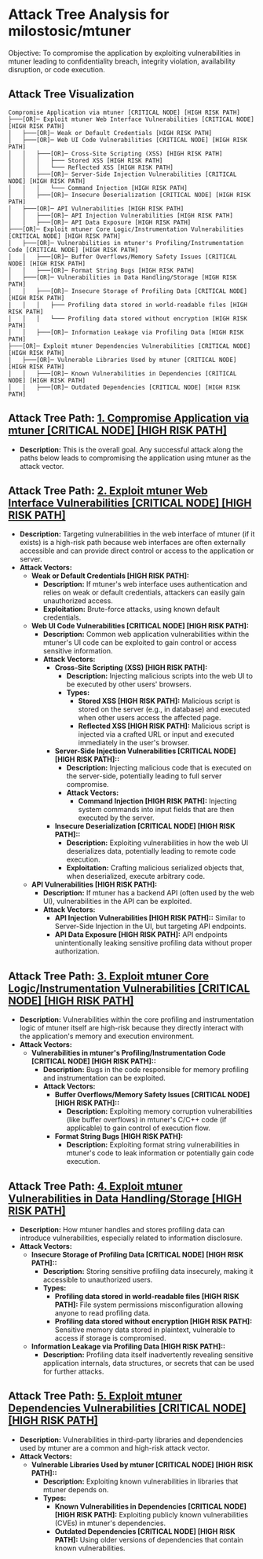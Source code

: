 # Attack Tree Analysis for milostosic/mtuner

Objective: To compromise the application by exploiting vulnerabilities in mtuner leading to confidentiality breach, integrity violation, availability disruption, or code execution.

## Attack Tree Visualization

```
Compromise Application via mtuner [CRITICAL NODE] [HIGH RISK PATH]
├───[OR]─ Exploit mtuner Web Interface Vulnerabilities [CRITICAL NODE] [HIGH RISK PATH]
│   ├───[OR]─ Weak or Default Credentials [HIGH RISK PATH]
│   ├───[OR]─ Web UI Code Vulnerabilities [CRITICAL NODE] [HIGH RISK PATH]
│   │   ├───[OR]─ Cross-Site Scripting (XSS) [HIGH RISK PATH]
│   │   │   ├─── Stored XSS [HIGH RISK PATH]
│   │   │   └─── Reflected XSS [HIGH RISK PATH]
│   │   ├───[OR]─ Server-Side Injection Vulnerabilities [CRITICAL NODE] [HIGH RISK PATH]
│   │   │   └─── Command Injection [HIGH RISK PATH]
│   │   ├───[OR]─ Insecure Deserialization [CRITICAL NODE] [HIGH RISK PATH]
│   ├───[OR]─ API Vulnerabilities [HIGH RISK PATH]
│   │   ├───[OR]─ API Injection Vulnerabilities [HIGH RISK PATH]
│   │   ├───[OR]─ API Data Exposure [HIGH RISK PATH]
├───[OR]─ Exploit mtuner Core Logic/Instrumentation Vulnerabilities [CRITICAL NODE] [HIGH RISK PATH]
│   ├───[OR]─ Vulnerabilities in mtuner's Profiling/Instrumentation Code [CRITICAL NODE] [HIGH RISK PATH]
│   │   ├───[OR]─ Buffer Overflows/Memory Safety Issues [CRITICAL NODE] [HIGH RISK PATH]
│   │   ├───[OR]─ Format String Bugs [HIGH RISK PATH]
│   ├───[OR]─ Vulnerabilities in Data Handling/Storage [HIGH RISK PATH]
│   │   ├───[OR]─ Insecure Storage of Profiling Data [CRITICAL NODE] [HIGH RISK PATH]
│   │   │   ├─── Profiling data stored in world-readable files [HIGH RISK PATH]
│   │   │   └─── Profiling data stored without encryption [HIGH RISK PATH]
│   │   ├───[OR]─ Information Leakage via Profiling Data [HIGH RISK PATH]
├───[OR]─ Exploit mtuner Dependencies Vulnerabilities [CRITICAL NODE] [HIGH RISK PATH]
│   ├───[OR]─ Vulnerable Libraries Used by mtuner [CRITICAL NODE] [HIGH RISK PATH]
│   │   ├───[OR]─ Known Vulnerabilities in Dependencies [CRITICAL NODE] [HIGH RISK PATH]
│   │   ├───[OR]─ Outdated Dependencies [CRITICAL NODE] [HIGH RISK PATH]
```

## Attack Tree Path: [1. Compromise Application via mtuner [CRITICAL NODE] [HIGH RISK PATH]](./attack_tree_paths/1__compromise_application_via_mtuner__critical_node___high_risk_path_.md)

*   **Description:** This is the overall goal. Any successful attack along the paths below leads to compromising the application using mtuner as the attack vector.

## Attack Tree Path: [2. Exploit mtuner Web Interface Vulnerabilities [CRITICAL NODE] [HIGH RISK PATH]](./attack_tree_paths/2__exploit_mtuner_web_interface_vulnerabilities__critical_node___high_risk_path_.md)

*   **Description:** Targeting vulnerabilities in the web interface of mtuner (if it exists) is a high-risk path because web interfaces are often externally accessible and can provide direct control or access to the application or server.
*   **Attack Vectors:**
    *   **Weak or Default Credentials [HIGH RISK PATH]:**
        *   **Description:** If mtuner's web interface uses authentication and relies on weak or default credentials, attackers can easily gain unauthorized access.
        *   **Exploitation:** Brute-force attacks, using known default credentials.
    *   **Web UI Code Vulnerabilities [CRITICAL NODE] [HIGH RISK PATH]:**
        *   **Description:** Common web application vulnerabilities within the mtuner's UI code can be exploited to gain control or access sensitive information.
        *   **Attack Vectors:**
            *   **Cross-Site Scripting (XSS) [HIGH RISK PATH]:**
                *   **Description:** Injecting malicious scripts into the web UI to be executed by other users' browsers.
                *   **Types:**
                    *   **Stored XSS [HIGH RISK PATH]:** Malicious script is stored on the server (e.g., in database) and executed when other users access the affected page.
                    *   **Reflected XSS [HIGH RISK PATH]:** Malicious script is injected via a crafted URL or input and executed immediately in the user's browser.
            *   **Server-Side Injection Vulnerabilities [CRITICAL NODE] [HIGH RISK PATH]::**
                *   **Description:** Injecting malicious code that is executed on the server-side, potentially leading to full server compromise.
                *   **Attack Vectors:**
                    *   **Command Injection [HIGH RISK PATH]:** Injecting system commands into input fields that are then executed by the server.
            *   **Insecure Deserialization [CRITICAL NODE] [HIGH RISK PATH]::**
                *   **Description:** Exploiting vulnerabilities in how the web UI deserializes data, potentially leading to remote code execution.
                *   **Exploitation:** Crafting malicious serialized objects that, when deserialized, execute arbitrary code.
    *   **API Vulnerabilities [HIGH RISK PATH]:**
        *   **Description:** If mtuner has a backend API (often used by the web UI), vulnerabilities in the API can be exploited.
        *   **Attack Vectors:**
            *   **API Injection Vulnerabilities [HIGH RISK PATH]::** Similar to Server-Side Injection in the UI, but targeting API endpoints.
            *   **API Data Exposure [HIGH RISK PATH]:** API endpoints unintentionally leaking sensitive profiling data without proper authorization.

## Attack Tree Path: [3. Exploit mtuner Core Logic/Instrumentation Vulnerabilities [CRITICAL NODE] [HIGH RISK PATH]](./attack_tree_paths/3__exploit_mtuner_core_logicinstrumentation_vulnerabilities__critical_node___high_risk_path_.md)

*   **Description:** Vulnerabilities within the core profiling and instrumentation logic of mtuner itself are high-risk because they directly interact with the application's memory and execution environment.
*   **Attack Vectors:**
    *   **Vulnerabilities in mtuner's Profiling/Instrumentation Code [CRITICAL NODE] [HIGH RISK PATH]::**
        *   **Description:** Bugs in the code responsible for memory profiling and instrumentation can be exploited.
        *   **Attack Vectors:**
            *   **Buffer Overflows/Memory Safety Issues [CRITICAL NODE] [HIGH RISK PATH]::**
                *   **Description:** Exploiting memory corruption vulnerabilities (like buffer overflows) in mtuner's C/C++ code (if applicable) to gain control of execution flow.
            *   **Format String Bugs [HIGH RISK PATH]:**
                *   **Description:** Exploiting format string vulnerabilities in mtuner's code to leak information or potentially gain code execution.

## Attack Tree Path: [4. Exploit mtuner Vulnerabilities in Data Handling/Storage [HIGH RISK PATH]](./attack_tree_paths/4__exploit_mtuner_vulnerabilities_in_data_handlingstorage__high_risk_path_.md)

*   **Description:** How mtuner handles and stores profiling data can introduce vulnerabilities, especially related to information disclosure.
*   **Attack Vectors:**
    *   **Insecure Storage of Profiling Data [CRITICAL NODE] [HIGH RISK PATH]::**
        *   **Description:** Storing sensitive profiling data insecurely, making it accessible to unauthorized users.
        *   **Types:**
            *   **Profiling data stored in world-readable files [HIGH RISK PATH]:** File system permissions misconfiguration allowing anyone to read profiling data.
            *   **Profiling data stored without encryption [HIGH RISK PATH]:** Sensitive memory data stored in plaintext, vulnerable to access if storage is compromised.
    *   **Information Leakage via Profiling Data [HIGH RISK PATH]::**
        *   **Description:** Profiling data itself inadvertently revealing sensitive application internals, data structures, or secrets that can be used for further attacks.

## Attack Tree Path: [5. Exploit mtuner Dependencies Vulnerabilities [CRITICAL NODE] [HIGH RISK PATH]](./attack_tree_paths/5__exploit_mtuner_dependencies_vulnerabilities__critical_node___high_risk_path_.md)

*   **Description:**  Vulnerabilities in third-party libraries and dependencies used by mtuner are a common and high-risk attack vector.
*   **Attack Vectors:**
    *   **Vulnerable Libraries Used by mtuner [CRITICAL NODE] [HIGH RISK PATH]::**
        *   **Description:** Exploiting known vulnerabilities in libraries that mtuner depends on.
        *   **Types:**
            *   **Known Vulnerabilities in Dependencies [CRITICAL NODE] [HIGH RISK PATH]:** Exploiting publicly known vulnerabilities (CVEs) in mtuner's dependencies.
            *   **Outdated Dependencies [CRITICAL NODE] [HIGH RISK PATH]:** Using older versions of dependencies that contain known vulnerabilities.


